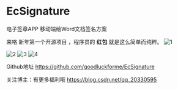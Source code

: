 # EcSignature
电子签章APP 移动端给Word文档签名方案

来咯 新年第一个开源项目 ，程序员的 **红包** 就是这么简单而纯粹。
![1](https://img-blog.csdnimg.cn/20190211172832140.jpg?x-oss-process=image/watermark,type_ZmFuZ3poZW5naGVpdGk,shadow_10,text_aHR0cHM6Ly9ibG9nLmNzZG4ubmV0L3FxXzIwMzMwNTk1,size_16,color_FFFFFF,t_70)

![2](https://img-blog.csdnimg.cn/20190211172854934.jpg?x-oss-process=image/watermark,type_ZmFuZ3poZW5naGVpdGk,shadow_10,text_aHR0cHM6Ly9ibG9nLmNzZG4ubmV0L3FxXzIwMzMwNTk1,size_16,color_FFFFFF,t_70)
![3](https://img-blog.csdnimg.cn/20190211172915612.jpg?x-oss-process=image/watermark,type_ZmFuZ3poZW5naGVpdGk,shadow_10,text_aHR0cHM6Ly9ibG9nLmNzZG4ubmV0L3FxXzIwMzMwNTk1,size_16,color_FFFFFF,t_70)
![4](https://img-blog.csdnimg.cn/20190211173326751.png?x-oss-process=image/watermark,type_ZmFuZ3poZW5naGVpdGk,shadow_10,text_aHR0cHM6Ly9ibG9nLmNzZG4ubmV0L3FxXzIwMzMwNTk1,size_16,color_FFFFFF,t_70)

Github地址
https://github.com/goodluckforme/EcSignature

关注博主：有更多福利哦
https://blog.csdn.net/qq_20330595